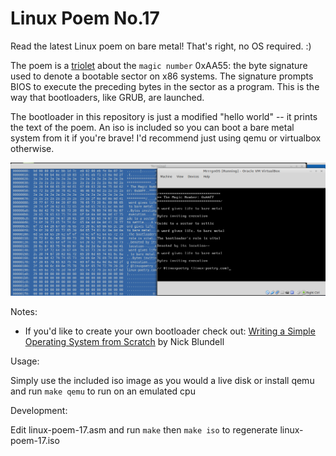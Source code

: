 Linux Poem No.17
======================

Read the latest Linux poem on bare metal! That's right, no OS required. :)

The poem is a [triolet](https://en.wikipedia.org/wiki/Triolet) about the `magic number` 0xAA55: the byte signature used to denote a bootable sector on x86 systems. The signature prompts BIOS to execute the preceding bytes in the sector as a program. This is the way that bootloaders, like GRUB, are launched.

The bootloader in this repository is just a modified "hello world" -- it prints the text of the poem. An iso is included so you can boot a bare metal system from it if you're brave! I'd recommend just using qemu or virtualbox otherwise.

<img src="poem17.png"></img>

Notes:

- If you'd like to create your own bootloader check out: [Writing a Simple Operating System from Scratch](http://www.cs.bham.ac.uk/~exr/lectures/opsys/10_11/lectures/os-dev.pdf) by Nick Blundell

Usage:

  Simply use the included iso image as you would a live disk or install qemu and run ``make qemu`` to run on an emulated cpu

Development:
  
  Edit linux-poem-17.asm and run ``make``  then ``make iso`` to regenerate linux-poem-17.iso
